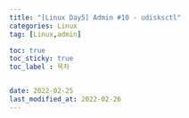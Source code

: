 ```yaml
---
title: "[Linux Day5] Admin #10 - udisksctl"
categories: Linux
tag: [Linux,admin]

toc: true
toc_sticky: true
toc_label : 목차


date: 2022-02-25
last_modified_at: 2022-02-26
---
```

<br>
<br>

